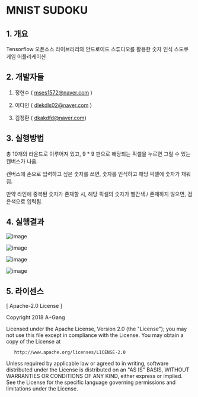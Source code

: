 # MNIST SUDOKU

## 1. 개요

Tensorflow 오픈소스 라이브러리와 안드로이드 스튜디오를 활용한 숫자 인식 스도쿠 게임 어플리케이션


## 2. 개발자들

  1. 정현수 ( mses1572@naver.com )
  
  2. 이다인 ( dlekdls02@naver.com )
  
  3. 김정환 ( dkakdfd@naver.com)
	
	
## 3. 실행방법

총 10개의 라운드로 이루어져 있고, 9 * 9 판으로 해당되는 픽셀을 누르면 그릴 수 있는 캔버스가 나옴.

캔버스에 손으로 입력하고 싶은 숫자를 쓰면, 숫자를 인식하고 해당 픽셀에 숫자가 채워짐.

만약 라인에 중복된 숫자가 존재할 시, 해당 픽셀의 숫자가 빨간색 / 존재하지 않으면, 검은색으로 입력됨.


## 4. 실행결과


![image](https://user-images.githubusercontent.com/42924998/48907784-d975e280-eeab-11e8-96b3-fd698345ba4f.jpg)

![image](https://user-images.githubusercontent.com/42924998/48907795-e85c9500-eeab-11e8-864d-20b788870847.jpg)

![image](https://user-images.githubusercontent.com/42924998/48908052-98ca9900-eeac-11e8-82be-6d52dbbe5ac5.jpg)

![image](https://user-images.githubusercontent.com/42924998/48908072-ada72c80-eeac-11e8-8b98-cf25a211b888.jpg)


## 5. 라이센스

[ Apache-2.0 License ]

Copyright 2018 A+Gang

   Licensed under the Apache License, Version 2.0 (the "License");
   you may not use this file except in compliance with the License.
   You may obtain a copy of the License at

       http://www.apache.org/licenses/LICENSE-2.0

   Unless required by applicable law or agreed to in writing, software
   distributed under the License is distributed on an "AS IS" BASIS,
   WITHOUT WARRANTIES OR CONDITIONS OF ANY KIND, either express or implied.
   See the License for the specific language governing permissions and
   limitations under the License.
